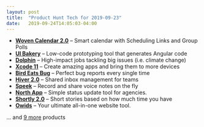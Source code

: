 ```yaml
---
layout: post
title:  "Product Hunt Tech for 2019-09-23"
date:   2019-09-24T14:05:03-04:00
---
```


* **[Woven Calendar 2.0](https://www.producthunt.com/posts/woven-calendar-2-0?utm_campaign=producthunt-api&utm_medium=api&utm_source=Application%3A+Daily+Digest+RSS+%28ID%3A+3202%29)** – Smart calendar with Scheduling Links and Group Polls
* **[UI Bakery](https://www.producthunt.com/posts/ui-bakery?utm_campaign=producthunt-api&utm_medium=api&utm_source=Application%3A+Daily+Digest+RSS+%28ID%3A+3202%29)** – Low-code prototyping tool that generates Angular code
* **[Dolphin](https://www.producthunt.com/posts/dolphin?utm_campaign=producthunt-api&utm_medium=api&utm_source=Application%3A+Daily+Digest+RSS+%28ID%3A+3202%29)** – High-impact jobs tackling big issues (i.e. climate change)
* **[Xcode 11](https://www.producthunt.com/posts/xcode-11?utm_campaign=producthunt-api&utm_medium=api&utm_source=Application%3A+Daily+Digest+RSS+%28ID%3A+3202%29)** – Create amazing apps and bring them to more devices
* **[Bird Eats Bug](https://www.producthunt.com/posts/bird-eats-bug?utm_campaign=producthunt-api&utm_medium=api&utm_source=Application%3A+Daily+Digest+RSS+%28ID%3A+3202%29)** – Perfect bug reports every single time
* **[Hiver 2.0](https://www.producthunt.com/posts/hiver-2-0?utm_campaign=producthunt-api&utm_medium=api&utm_source=Application%3A+Daily+Digest+RSS+%28ID%3A+3202%29)** – Shared inbox management for teams
* **[Speek](https://www.producthunt.com/posts/speek-2?utm_campaign=producthunt-api&utm_medium=api&utm_source=Application%3A+Daily+Digest+RSS+%28ID%3A+3202%29)** – Record and share voice notes on the fly
* **[North App](https://www.producthunt.com/posts/north-app?utm_campaign=producthunt-api&utm_medium=api&utm_source=Application%3A+Daily+Digest+RSS+%28ID%3A+3202%29)** – Simple status update tool for agencies.
* **[Shortly 2.0](https://www.producthunt.com/posts/shortly-2-0?utm_campaign=producthunt-api&utm_medium=api&utm_source=Application%3A+Daily+Digest+RSS+%28ID%3A+3202%29)** – Short stories based on how much time you have
* **[Owids](https://www.producthunt.com/posts/owids?utm_campaign=producthunt-api&utm_medium=api&utm_source=Application%3A+Daily+Digest+RSS+%28ID%3A+3202%29)** – Your ultimate all-in-one website tool.

… and [9 more](https://www.producthunt.com/tech) products
